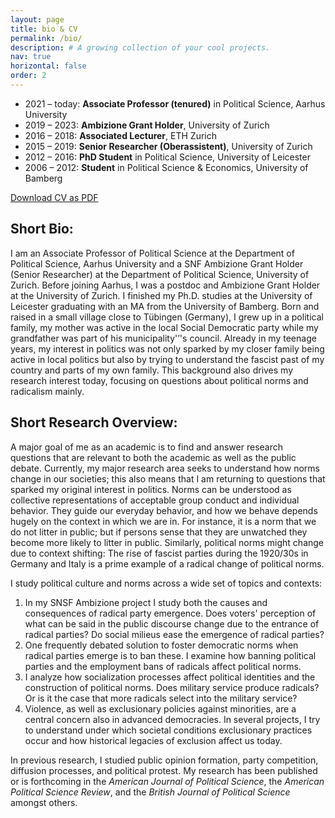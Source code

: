 ```yaml
---
layout: page
title: bio & CV
permalink: /bio/
description: # A growing collection of your cool projects.
nav: true
horizontal: false
order: 2
---
```


*  2021 – today: **Associate Professor (tenured)** in Political Science, Aarhus University
*  2019 – 2023: **Ambizione Grant Holder**, University of Zurich
*  2016 – 2018: **Associated Lecturer**, ETH Zurich
*  2015 – 2019: **Senior Researcher (Oberassistent)**, University of Zurich
*  2012 – 2016: **PhD Student** in Political Science, University of Leicester
*  2006 – 2012: **Student** in Political Science & Economics, University of Bamberg


[Download CV as PDF](https://danbischof.github.io/assets/pdf/danielbischof_cv.pdf) 


## Short Bio:

I am an Associate Professor of Political Science at the Department of Political Science, Aarhus University and a SNF Ambizione Grant Holder (Senior Researcher) at the Department of Political Science, University of Zurich. Before joining Aarhus, I was a postdoc and Ambizione Grant Holder at the University of Zurich. I finished my Ph.D. studies at the University of Leicester graduating with an MA from the University of Bamberg. Born and raised in a small village close to Tübingen (Germany), I grew up in a political family, my mother was active in the local Social Democratic party while my grandfather was part of his municipality'’'s council. Already in my teenage years, my interest in politics was not only sparked by my closer family being active in local politics but also by trying to understand the fascist past of my country and parts of my own family. This background also drives my research interest today, focusing on questions about political norms and radicalism mainly.

## Short Research Overview:

A major goal of me as an academic is to find and answer research questions that are relevant to both the academic as well as the public debate. Currently, my major research area seeks to understand how norms change in our societies; this also means that I am returning to questions that sparked my original interest in politics. Norms can be understood as collective representations of acceptable group conduct and individual behavior. They guide our everyday behavior, and how we behave depends hugely on the context in which we are in. For instance, it is a norm that we do not litter in public; but if persons sense that they are unwatched they become more likely to litter in public. Similarly, political norms might change due to context shifting: The rise of fascist parties during the 1920/30s in Germany and Italy is a prime example of a radical change of political norms.

I study political culture and norms across a wide set of topics and contexts:

1.  In my SNSF Ambizione project I study both the causes and consequences of radical party emergence. Does voters' perception of what can be said in the public discourse change due to the entrance of radical parties? Do social milieus ease the emergence of radical parties?
1.  One frequently debated solution to foster democratic norms when radical parties emerge is to ban these. I examine how banning political parties and the employment bans of radicals affect political norms.
1.  I analyze how socialization processes affect political identities and the construction of political norms. Does military service produce radicals? Or is it the case that more radicals select into the military service?
1.  Violence, as well as exclusionary policies against minorities, are a central concern also in advanced democracies. In several projects, I try to understand under which societal conditions exclusionary practices occur and how historical legacies of exclusion affect us today.

In previous research, I studied public opinion formation, party competition, diffusion processes, and political protest. My research has been published or is forthcoming in the *American Journal of Political Science*, the *American Political Science Review*, and the *British Journal of Political Science* amongst others.


